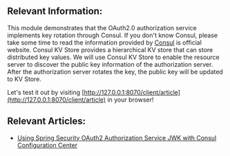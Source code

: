 ## Relevant Information:

This module demonstrates that the OAuth2.0 authorization service implements key rotation through Consul. If you don't
know Consul, please take some time to read the information provided by [Consul](https://www.consul.io/) is official
website. Consul KV Store provides a hierarchical KV store that can store distributed key values. We will use Consul KV
Store to enable the resource server to discover the public key information of the authorization server. After the
authorization server rotates the key, the public key will be updated to KV Store.

Let's test it out by visiting [http://127.0.0.1:8070/client/article](http://127.0.0.1:8070/client/article) in your browser!


## Relevant Articles:

- [Using Spring Security OAuth2 Authorization Service JWK with Consul Configuration Center](https://relive27.github.io/blog/oauth2-jwk-consul-config)
